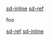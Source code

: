 [sd-inline](https://raw.githubusercontent.com/showdownjs/logo/master/dist/logo.readme.png) [sd-ref][sd-logo]

foo

[sd-ref][sd-logo] [sd-inline](https://raw.githubusercontent.com/showdownjs/logo/master/dist/logo.readme.png)

[sd-logo]: https://www.google.pt/images/branding/googlelogo/2x/googlelogo_color_272x92dp.png
